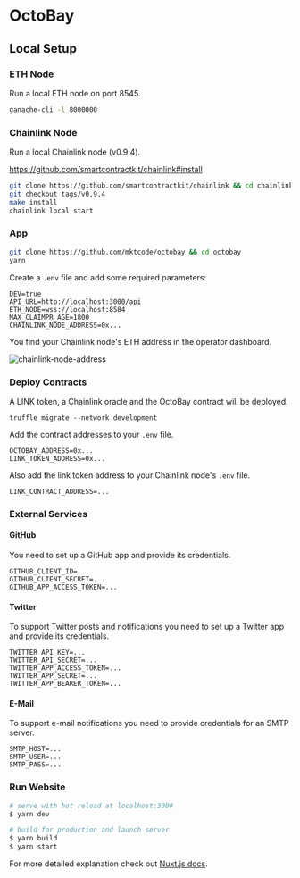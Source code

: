 # OctoBay

## Local Setup

### ETH Node

Run a local ETH node on port 8545.

```bash
ganache-cli -l 8000000
```

### Chainlink Node

Run a local Chainlink node (v0.9.4).

https://github.com/smartcontractkit/chainlink#install

```bash
git clone https://github.com/smartcontractkit/chainlink && cd chainlink
git checkout tags/v0.9.4
make install
chainlink local start
```

### App


```bash
git clone https://github.com/mktcode/octobay && cd octobay
yarn
```

Create a `.env` file and add some required parameters:

```
DEV=true
API_URL=http://localhost:3000/api
ETH_NODE=wss://localhost:8584
MAX_CLAIMPR_AGE=1800
CHAINLINK_NODE_ADDRESS=0x...
```

You find your Chainlink node's ETH address in the operator dashboard.

![chainlink-node-address](https://user-images.githubusercontent.com/6792578/103159652-50d57900-47cc-11eb-9b77-dcfac8dc71a3.png)

### Deploy Contracts

A LINK token, a Chainlink oracle and the OctoBay contract will be deployed.

```
truffle migrate --network development
```

Add the contract addresses to your `.env` file.

```
OCTOBAY_ADDRESS=0x...
LINK_TOKEN_ADDRESS=0x...
```

Also add the link token address to your Chainlink node's `.env` file.

```
LINK_CONTRACT_ADDRESS=...
```

### External Services

#### GitHub

You need to set up a GitHub app and provide its credentials.

```
GITHUB_CLIENT_ID=...
GITHUB_CLIENT_SECRET=...
GITHUB_APP_ACCESS_TOKEN=...
```

#### Twitter

To support Twitter posts and notifications you need to set up a Twitter app and provide its credentials.

```
TWITTER_API_KEY=...
TWITTER_API_SECRET=...
TWITTER_APP_ACCESS_TOKEN=...
TWITTER_APP_SECRET=...
TWITTER_APP_BEARER_TOKEN=...
```

#### E-Mail

To support e-mail notifications you need to provide credentials for an SMTP server.

```
SMTP_HOST=...
SMTP_USER=...
SMTP_PASS=...
```

### Run Website

```bash
# serve with hot reload at localhost:3000
$ yarn dev

# build for production and launch server
$ yarn build
$ yarn start
```

For more detailed explanation check out [Nuxt.js docs](https://nuxtjs.org).
